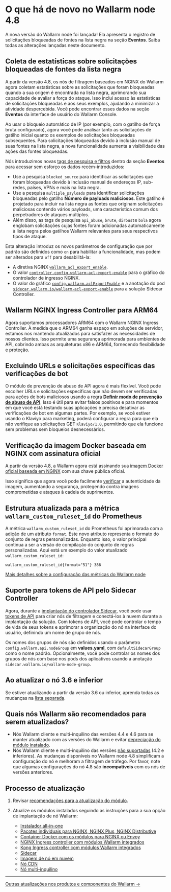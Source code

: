 # O que há de novo no Wallarm node 4.8

A nova versão do Wallarm node foi lançada! Ela apresenta o registro de solicitações bloqueadas de fontes na lista negra na seção **Eventos**. Saiba todas as alterações lançadas neste documento.

## Coleta de estatísticas sobre solicitações bloqueadas de fontes da lista negra

A partir da versão 4.8, os nós de filtragem baseados em NGINX do Wallarm agora coletam estatísticas sobre as solicitações que foram bloqueadas quando a sua origem é encontrada na lista negra, aprimorando sua capacidade de avaliar a força do ataque. Isso inclui acesso às estatísticas de solicitações bloqueadas e aos seus exemplos, ajudando a minimizar a atividade despercebida. Você pode encontrar esses dados na seção **Eventos** da interface de usuário do Wallarm Console.

Ao usar o bloqueio automático de IP (por exemplo, com o gatilho de força bruta configurado), agora você pode analisar tanto as solicitações de gatilho inicial quanto os exemplos de solicitações bloqueadas subsequentes. Para solicitações bloqueadas devido à inclusão manual de suas fontes na lista negra, a nova funcionalidade aumenta a visibilidade das ações das fontes bloqueadas.

Nós introduzimos novas [tags de pesquisa e filtros](../user-guides/search-and-filters/use-search.md#search-by-attack-type) dentro da seção **Eventos** para acessar sem esforço os dados recém-introduzidos:

* Use a pesquisa `blocked_source` para identificar as solicitações que foram bloqueadas devido à inclusão manual de endereços IP, sub-redes, países, VPNs e mais na lista negra.
* Use a pesquisa `multiple_payloads` para identificar solicitações bloqueadas pelo gatilho **Número de payloads maliciosos**. Este gatilho é projetado para incluir na lista negra as fontes que originam solicitações maliciosas contendo vários payloads, uma característica comum dos perpetradores de ataques múltiplos.
* Além disso, as tags de pesquisa `api_abuse`, `brute`, `dirbust`e `bola` agora englobam solicitações cujas fontes foram adicionadas automaticamente à lista negra pelos gatilhos Wallarm relevantes para seus respectivos tipos de ataque.

Esta alteração introduz os novos parâmetros de configuração que por padrão são definidos como `on` para habilitar a funcionalidade, mas podem ser alterados para `off` para desabilitá-la:

* A diretiva NGINX [`wallarm_acl_export_enable`](../admin-en/configure-parameters-en.md#wallarm_acl_export_enable).
* O valor [`controller.config.wallarm-acl-export-enable`](../admin-en/configure-kubernetes-en.md#global-controller-settings) para o gráfico do controlador de ingresso NGINX.
* O valor do gráfico [`config.wallarm.aclExportEnable`](../installation/kubernetes/sidecar-proxy/helm-chart-for-wallarm.md#configwallarmaclexportenable) e a anotação do pod [`sidecar.wallarm.io/wallarm-acl-export-enable`](../installation/kubernetes/sidecar-proxy/pod-annotations.md) para a solução Sidecar Controller.

## Wallarm NGINX Ingress Controller para ARM64

Agora suportamos processadores ARM64 com o Wallarm NGINX Ingress Controller. À medida que o ARM64 ganha espaço em soluções de servidor, estamos nos mantendo atualizados para satisfazer as necessidades de nossos clientes. Isso permite uma segurança aprimorada para ambientes de API, cobrindo ambas as arquiteturas x86 e ARM64, fornecendo flexibilidade e proteção.

<!-- Para implantar em máquinas ARM64, siga nossas [instruções](../admin-en/installation-kubernetes-en.md#). -->

## Excluindo URLs e solicitações específicas das verificações de bot

O módulo de prevenção de abuso de API agora é mais flexível. Você pode escolher URLs e solicitações específicas que não devem ser verificadas para ações de bots maliciosos usando a regra [**Definir modo de prevenção de abuso de API**](../api-abuse-prevention/exceptions.md). Isso é útil para evitar falsos positivos e para momentos em que você está testando suas aplicações e precisa desativar as verificações de bot em algumas partes. Por exemplo, se você estiver usando o Klaviyo para marketing, poderá configurar a regra para que ela não verifique as solicitações GET `Klaviyo/1.0`, permitindo que ela funcione sem problemas sem bloqueios desnecessários.

## Verificação da imagem Docker baseada em NGINX com assinatura oficial

A partir da versão 4.8, a Wallarm agora está assinando sua [imagem Docker oficial baseada em NGINX](https://hub.docker.com/r/wallarm/node) com sua chave pública oficial.

Isso significa que agora você pode facilmente [verificar](../integrations-devsecops/verify-docker-image-signature.md) a autenticidade da imagem, aumentando a segurança, protegendo contra imagens comprometidas e ataques à cadeia de suprimentos.

## Estrutura atualizada para a métrica `wallarm_custom_ruleset_id` do Prometheus

A métrica `wallarm_custom_ruleset_id` do Prometheus foi aprimorada com a adição de um atributo `format`. Este novo atributo representa o formato do conjunto de regras personalizadas. Enquanto isso, o valor principal continua a ser a versão de compilação do conjunto de regras personalizadas. Aqui está um exemplo do valor atualizado `wallarm_custom_ruleset_id`:

```
wallarm_custom_ruleset_id{format="51"} 386
```

[Mais detalhes sobre a configuração das métricas do Wallarm node](../admin-en/configure-statistics-service.md)

## Suporte para tokens de API pelo Sidecar Controller

Agora, durante a [implantação do controlador Sidecar](../installation/kubernetes/sidecar-proxy/deployment.md), você pode usar [tokens de API](../user-guides/nodes/nodes.md#api-and-node-tokens-for-node-creation) para criar nós de filtragem e conectá-los à nuvem durante a implantação da solução. Com tokens de API, você pode controlar o tempo de vida de seus tokens e aprimorar a organização do nó na interface do usuário, definindo um nome de grupo de nós.

Os nomes dos grupos de nós são definidos usando o parâmetro `config.wallarm.api.nodeGroup` em **values.yaml**, com `defaultSidecarGroup` como o nome padrão. Opcionalmente, você pode controlar os nomes dos grupos de nós com base nos pods dos aplicativos usando a anotação `sidecar.wallarm.io/wallarm-node-group`.

## Ao atualizar o nó 3.6 e inferior

Se estiver atualizando a partir da versão 3.6 ou inferior, aprenda todas as mudanças na [lista separada](older-versions/what-is-new.md).

## Quais nós Wallarm são recomendados para serem atualizados?

* Nós Wallarm cliente e multi-inquilino das versões 4.4 e 4.6 para se manter atualizado com as versões do Wallarm e evitar [depreciação do módulo instalado](versioning-policy.md#version-support).
* Nós Wallarm cliente e multi-inquilino das versões [não suportadas](versioning-policy.md#version-list) (4.2 e inferiores). As mudanças disponíveis no Wallarm node 4.8 simplificam a configuração do nó e melhoram a filtragem de tráfego. Por favor, note que algumas configurações do nó 4.8 são **incompatíveis** com os nós de versões anteriores.

## Processo de atualização

1. Revisar [recomendações para a atualização do módulo](general-recommendations.md).
2. Atualize os módulos instalados seguindo as instruções para a sua opção de implantação de nó Wallarm:

      * [Instalador all-in-one](all-in-one.md)
      * [Pacotes individuais para NGINX, NGINX Plus, NGINX Distributive](nginx-modules.md)
      * [Container Docker com os módulos para NGINX ou Envoy](docker-container.md)
      * [NGINX Ingress controller com módulos Wallarm integrados](ingress-controller.md)
      * [Kong Ingress controller com módulos Wallarm integrados](kong-ingress-controller.md)
      * [Sidecar](sidecar-proxy.md)
      * [Imagem de nó em nuvem](cloud-image.md)
      * [Nó CDN](cdn-node.md)
      * [Nó multi-inquilino](multi-tenant.md)

----------

[Outras atualizações nos produtos e componentes do Wallarm →](https://changelog.wallarm.com/)
